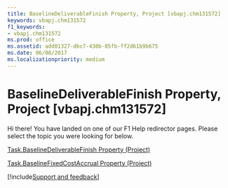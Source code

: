 ```yaml
---
title: BaselineDeliverableFinish Property, Project [vbapj.chm131572]
keywords: vbapj.chm131572
f1_keywords:
- vbapj.chm131572
ms.prod: office
ms.assetid: add01327-dbc7-430b-85fb-ff2d61b9b675
ms.date: 06/08/2017
ms.localizationpriority: medium
---
```



# BaselineDeliverableFinish Property, Project [vbapj.chm131572]

Hi there! You have landed on one of our F1 Help redirector pages. Please select the topic you were looking for below.

[Task.BaselineDeliverableFinish Property (Project)](https://msdn.microsoft.com/library/2c771e83-3e86-bf52-69aa-563c066cafdc%28Office.15%29.aspx)

[Task.BaselineFixedCostAccrual Property (Project)](https://msdn.microsoft.com/library/749fd1e0-33f2-7622-bf0f-86abda5d211b%28Office.15%29.aspx)

[!include[Support and feedback](~/includes/feedback-boilerplate.md)]